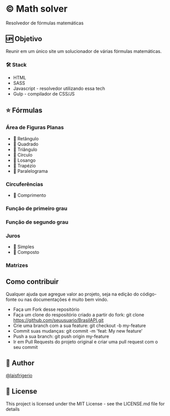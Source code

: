 # :copyright: Math solver

Resolvedor de fórmulas matemáticas

## :up: Objetivo

Reunir em um único site um solucionador de várias fórmulas matemáticas.

### 🛠️ Stack

- HTML
- SASS
- Javascript - resolvedor utilizando essa tech
- Gulp - compilador de CSS/JS

## :star: Fórmulas

### Área de Figuras Planas

- :black_square_button: Retângulo
- :black_square_button: Quadrado
- :black_square_button: Triângulo
- :black_square_button: Círculo
- :black_square_button: Losango
- :black_square_button: Trapézio
- :black_square_button: Paralelograma

### Circuferências

- :black_square_button: Comprimento

### Função de primeiro grau

### Função de segundo grau

### Juros

- :black_square_button: Simples
- :black_square_button: Composto

### Matrizes

## Como contribuir

Qualquer ajuda que agregue valor ao projeto, seja na edição do código-fonte ou nas documentações é muito bem vindo.

- Faça um Fork desse repositório
- Faça um clone do respositório criado a partir do fork: git clone https://github.com/seuusuario/BrasilAPI.git
- Crie uma branch com a sua feature: git checkout -b my-feature
- Commit suas mudanças: git commit -m 'feat: My new feature'
- Push a sua branch: git push origin my-feature
- Ir em Pull Requests do projeto original e criar uma pull request com o seu commit

## :woman: Author

[@laisfrigerio](https://github.com/laisfrigerio/)

## 📄 License

This project is licensed under the MIT License - see the LICENSE.md file for details